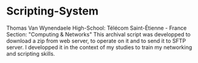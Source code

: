 # Scripting-System
Thomas Van Wynendaele High-School: Télécom Saint-Étienne - France Section: "Computing &amp; Networks" This archival script was developped to download a zip from web server, to operate on it and to send it to SFTP server. I developped it in the context of my studies to train my networking and scripting skills.
